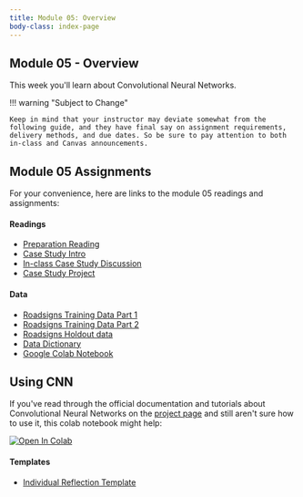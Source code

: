 ```yaml
---
title: Module 05: Overview
body-class: index-page
---
```


## Module 05 - Overview

This week you'll learn about Convolutional Neural Networks.

!!! warning "Subject to Change"
	
	Keep in mind that your instructor may deviate somewhat from the following guide, and they have final say on assignment requirements, delivery methods, and due dates. So be sure to pay attention to both in-class and Canvas announcements.

## Module 05 Assignments

For your convenience, here are links to the module 05 readings and assignments:

#### Readings

* [Preparation Reading](./reading.html)
* [Case Study Intro](./intro.html)
* [In-class Case Study Discussion](./discussion.html)
* [Case Study Project](./project.html)

#### Data
* [Roadsigns Training Data Part 1](https://raw.githubusercontent.com/byui-cse/cse450-course/master/data/roadsigns/training1.zip)
* [Roadsigns Training Data Part 2](https://raw.githubusercontent.com/byui-cse/cse450-course/master/data/roadsigns/training2.zip)
* [Roadsigns Holdout data](https://raw.githubusercontent.com/byui-cse/cse450-course/master/data/roadsigns/holdout.zip)
* [Data Dictionary](./signs-dictionary.txt)
* [Google Colab Notebook](https://colab.research.google.com/github/byui-cse/cse450-course/blob/master/notebooks/starter_signs.ipynb)

## Using CNN
If you've read through the official documentation and tutorials about Convolutional Neural Networks on the [project page](./project.html) and still aren't sure how to use it, this colab notebook might help:

[![Open In Colab](https://colab.research.google.com/assets/colab-badge.svg)](https://colab.research.google.com/github/byui-cse/cse450-course/blob/master/notebooks/hint_cnn.ipynb)

#### Templates

* [Individual Reflection Template]({{URLROOT}}/course/reflection.docx)